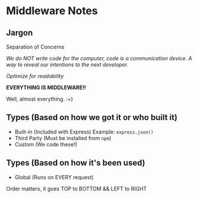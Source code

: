 # Middleware Notes

## Jargon

Separation of Concerns

_We do NOT write code for the computer, code is a communication device. A way to reveal our intentions to the next developer._

_Optimize for readability_

**EVERYTHING IS MIDDLEWARE!!**

Well, almost everything. :+)

## Types (Based on how we got it or who built it)

- Built-in (Included with Express) Example: `express.json()`
- Third Party (Must be installed from `npm`)
- Custom (We code these!)

## Types (Based on how it's been used)

- Global (Runs on EVERY request)

Order matters, it goes TOP to BOTTOM && LEFT to RIGHT